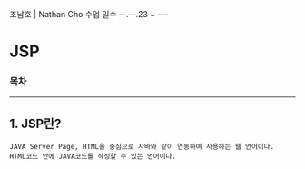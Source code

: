 조남호 | Nathan Cho
수업 일수 --.--.23 ~ ---

# JSP
### 목차

***
## 1. JSP란?
    JAVA Server Page, HTML을 중심으로 자바와 같이 연동하여 사용하는 웹 언어이다.
    HTML코드 안에 JAVA코드를 작성할 수 있는 언어이다.

